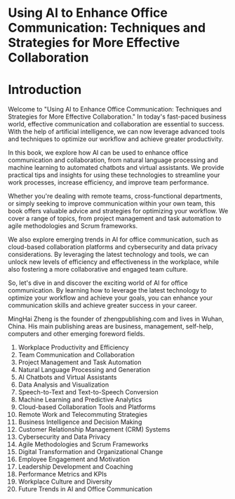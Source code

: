 # Using AI to Enhance Office Communication: Techniques and Strategies for More Effective Collaboration

# Introduction

Welcome to "Using AI to Enhance Office Communication: Techniques and Strategies for More Effective Collaboration." In today's fast-paced business world, effective communication and collaboration are essential to success. With the help of artificial intelligence, we can now leverage advanced tools and techniques to optimize our workflow and achieve greater productivity.

In this book, we explore how AI can be used to enhance office communication and collaboration, from natural language processing and machine learning to automated chatbots and virtual assistants. We provide practical tips and insights for using these technologies to streamline your work processes, increase efficiency, and improve team performance.

Whether you're dealing with remote teams, cross-functional departments, or simply seeking to improve communication within your own team, this book offers valuable advice and strategies for optimizing your workflow. We cover a range of topics, from project management and task automation to agile methodologies and Scrum frameworks.

We also explore emerging trends in AI for office communication, such as cloud-based collaboration platforms and cybersecurity and data privacy considerations. By leveraging the latest technology and tools, we can unlock new levels of efficiency and effectiveness in the workplace, while also fostering a more collaborative and engaged team culture.

So, let's dive in and discover the exciting world of AI for office communication. By learning how to leverage the latest technology to optimize your workflow and achieve your goals, you can enhance your communication skills and achieve greater success in your career.

MingHai Zheng is the founder of zhengpublishing.com and lives in Wuhan, China. His main publishing areas are business, management, self-help, computers and other emerging foreword fields.



1. Workplace Productivity and Efficiency
2. Team Communication and Collaboration
3. Project Management and Task Automation
4. Natural Language Processing and Generation
5. AI Chatbots and Virtual Assistants
6. Data Analysis and Visualization
7. Speech-to-Text and Text-to-Speech Conversion
8. Machine Learning and Predictive Analytics
9. Cloud-based Collaboration Tools and Platforms
10. Remote Work and Telecommuting Strategies
11. Business Intelligence and Decision Making
12. Customer Relationship Management (CRM) Systems
13. Cybersecurity and Data Privacy
14. Agile Methodologies and Scrum Frameworks
15. Digital Transformation and Organizational Change
16. Employee Engagement and Motivation
17. Leadership Development and Coaching
18. Performance Metrics and KPIs
19. Workplace Culture and Diversity
20. Future Trends in AI and Office Communication

